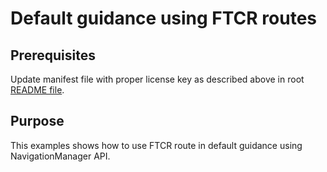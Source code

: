 # Default guidance using FTCR routes

## Prerequisites

Update manifest file with proper license key as described above in root [README file](../README.md).

## Purpose

This examples shows how to use FTCR route in default guidance using NavigationManager API.